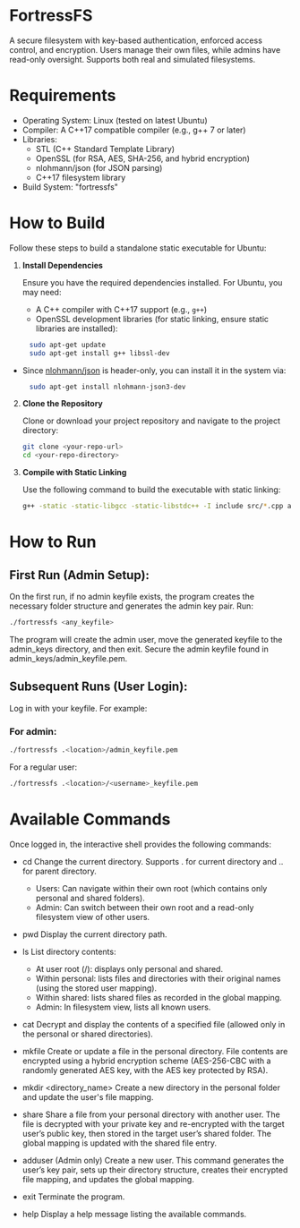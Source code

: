 # FortressFS
A secure filesystem with key-based authentication, enforced access control, and encryption. Users manage their own files, while admins have read-only oversight. Supports both real and simulated filesystems.
# Requirements
- Operating System: Linux (tested on latest Ubuntu)
- Compiler: A C++17 compatible compiler (e.g., g++ 7 or later)
- Libraries:
  - STL (C++ Standard Template Library)
  - OpenSSL (for RSA, AES, SHA-256, and hybrid encryption)
  - nlohmann/json (for JSON parsing)
  - C++17 filesystem library
- Build System: "fortressfs"

# How to Build
Follow these steps to build a standalone static executable for Ubuntu:

1. **Install Dependencies**

   Ensure you have the required dependencies installed. For Ubuntu, you may need:
   - A C++ compiler with C++17 support (e.g., `g++`)
   - OpenSSL development libraries (for static linking, ensure static libraries are installed):
```bash
     sudo apt-get update
     sudo apt-get install g++ libssl-dev
```
   - Since [nlohmann/json](https://github.com/nlohmann/json) is header-only, you can install it in the system via:
```bash
     sudo apt-get install nlohmann-json3-dev
```

2. **Clone the Repository**

   Clone or download your project repository and navigate to the project directory:
   ```bash
   git clone <your-repo-url>
   cd <your-repo-directory>
   ```

3. **Compile with Static Linking**

   Use the following command to build the executable with static linking:
   ```bash
   g++ -static -static-libgcc -static-libstdc++ -I include src/*.cpp app/main.cpp -lssl -lcrypto -o fortresses
   ```


# How to Run
## First Run (Admin Setup):
On the first run, if no admin keyfile exists, the program creates the necessary folder structure and generates the admin key pair. Run:
```bash
./fortressfs <any_keyfile>
```
The program will create the admin user, move the generated keyfile to the admin_keys directory, and then exit. Secure the admin keyfile found in admin_keys/admin_keyfile.pem.

## Subsequent Runs (User Login):
Log in with your keyfile. For example:

### For admin:
```bash
./fortressfs .<location>/admin_keyfile.pem
```
For a regular user:
```bash
./fortressfs .<location>/<username>_keyfile.pem
```
# Available Commands
Once logged in, the interactive shell provides the following commands:

- cd <directory>
Change the current directory. Supports . for current directory and .. for parent directory.

  - Users: Can navigate within their own root (which contains only personal and shared folders).
  - Admin: Can switch between their own root and a read-only filesystem view of other users.

- pwd
Display the current directory path.

- ls
List directory contents:

  - At user root (/): displays only personal and shared.
  - Within personal: lists files and directories with their original names (using the stored user mapping).
  - Within shared: lists shared files as recorded in the global mapping.
  - Admin: In filesystem view, lists all known users.

- cat <filename>
Decrypt and display the contents of a specified file (allowed only in the personal or shared directories).

- mkfile <filename> <contents>
Create or update a file in the personal directory. File contents are encrypted using a hybrid encryption scheme (AES-256-CBC with a randomly generated AES key, with the AES key protected by RSA).

- mkdir <directory_name>
Create a new directory in the personal folder and update the user's file mapping.

- share <filename> <targetUser>
Share a file from your personal directory with another user. The file is decrypted with your private key and re-encrypted with the target user’s public key, then stored in the target user’s shared folder. The global mapping is updated with the shared file entry.

- adduser <username> (Admin only)
Create a new user. This command generates the user’s key pair, sets up their directory structure, creates their encrypted file mapping, and updates the global mapping.

- exit
Terminate the program.

- help
Display a help message listing the available commands.